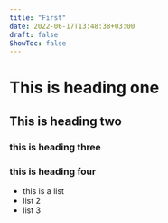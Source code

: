 ```yaml
---
title: "First"
date: 2022-06-17T13:48:38+03:00
draft: false
ShowToc: false
---
```


# This is heading one 

## This is heading two  

### this is heading three  

### this is heading four

- this is a list
- list 2
- list 3